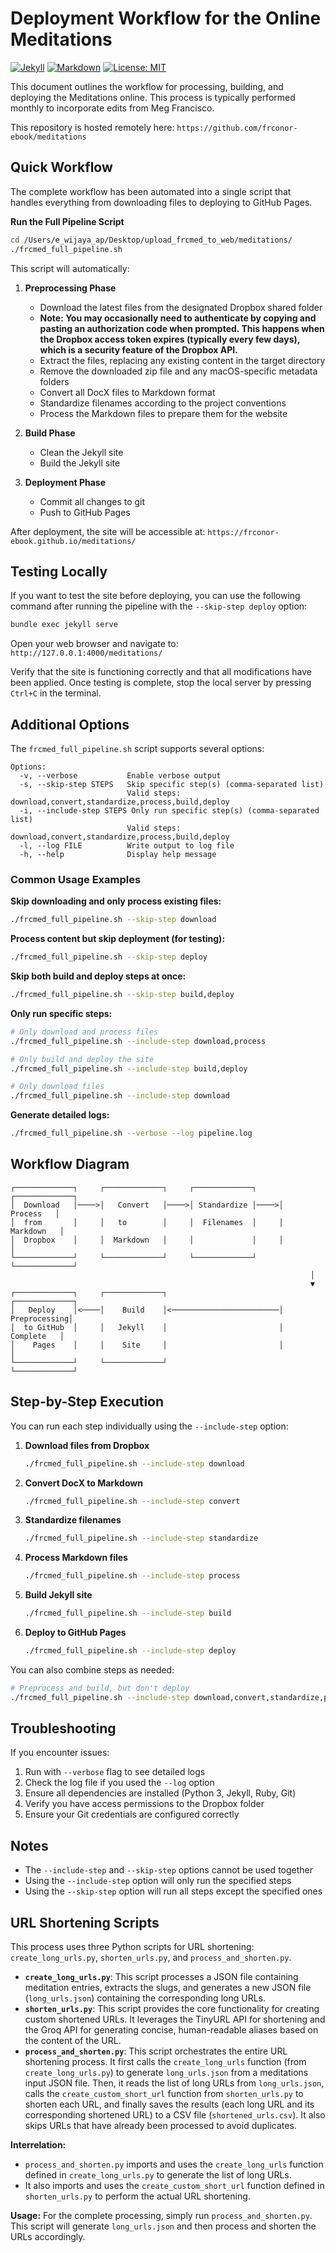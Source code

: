 # Deployment Workflow for the Online Meditations
[![Jekyll](https://img.shields.io/badge/built%20with-Jekyll-red.svg)](https://jekyllrb.com/)
[![Markdown](https://img.shields.io/badge/markdown-%23000000.svg?logo=markdown)](https://www.markdownguide.org/)
[![License: MIT](https://img.shields.io/badge/License-MIT-yellow.svg)](https://opensource.org/licenses/MIT)

This document outlines the workflow for processing, building, and deploying the Meditations online. This process is typically performed monthly to incorporate edits from Meg Francisco.

This repository is hosted remotely here: `https://github.com/frconor-ebook/meditations`




## Quick Workflow

The complete workflow has been automated into a single script that handles everything from downloading files to deploying to GitHub Pages.

**Run the Full Pipeline Script**

```bash
cd /Users/e_wijaya_ap/Desktop/upload_frcmed_to_web/meditations/
./frcmed_full_pipeline.sh
```

This script will automatically:

1. **Preprocessing Phase**
   - Download the latest files from the designated Dropbox shared folder
   - **Note: You may occasionally need to authenticate by copying and pasting an authorization code when prompted. This happens when the Dropbox access token expires (typically every few days), which is a security feature of the Dropbox API.**
   - Extract the files, replacing any existing content in the target directory
   - Remove the downloaded zip file and any macOS-specific metadata folders
   - Convert all DocX files to Markdown format
   - Standardize filenames according to the project conventions
   - Process the Markdown files to prepare them for the website

2. **Build Phase**
   - Clean the Jekyll site
   - Build the Jekyll site

3. **Deployment Phase**
   - Commit all changes to git
   - Push to GitHub Pages

After deployment, the site will be accessible at: `https://frconor-ebook.github.io/meditations/`

## Testing Locally

If you want to test the site before deploying, you can use the following command after running the pipeline with the `--skip-step deploy` option:

```bash
bundle exec jekyll serve
```

Open your web browser and navigate to: `http://127.0.0.1:4000/meditations/`

Verify that the site is functioning correctly and that all modifications have been applied. Once testing is complete, stop the local server by pressing `Ctrl+C` in the terminal.

## Additional Options

The `frcmed_full_pipeline.sh` script supports several options:

```
Options:
  -v, --verbose           Enable verbose output
  -s, --skip-step STEPS   Skip specific step(s) (comma-separated list)
                          Valid steps: download,convert,standardize,process,build,deploy
  -i, --include-step STEPS Only run specific step(s) (comma-separated list)
                          Valid steps: download,convert,standardize,process,build,deploy
  -l, --log FILE          Write output to log file
  -h, --help              Display help message
```

### Common Usage Examples

**Skip downloading and only process existing files:**
```bash
./frcmed_full_pipeline.sh --skip-step download
```

**Process content but skip deployment (for testing):**
```bash
./frcmed_full_pipeline.sh --skip-step deploy
```

**Skip both build and deploy steps at once:**
```bash
./frcmed_full_pipeline.sh --skip-step build,deploy
```

**Only run specific steps:**
```bash
# Only download and process files
./frcmed_full_pipeline.sh --include-step download,process

# Only build and deploy the site
./frcmed_full_pipeline.sh --include-step build,deploy

# Only download files
./frcmed_full_pipeline.sh --include-step download
```

**Generate detailed logs:**
```bash
./frcmed_full_pipeline.sh --verbose --log pipeline.log
```

## Workflow Diagram

```
┌─────────────┐     ┌─────────────┐     ┌─────────────┐     ┌─────────────┐
│  Download   │────>│   Convert   │────>│ Standardize │────>│   Process   │
│  from       │     │   to        │     │  Filenames  │     │  Markdown   │
│  Dropbox    │     │  Markdown   │     │             │     │             │
└─────────────┘     └─────────────┘     └─────────────┘     └─────────────┘
                                                                   │
                                                                   ▼
┌─────────────┐     ┌─────────────┐                         ┌─────────────┐
│   Deploy    │<────│    Build    │<────────────────────────│ Preprocessing│
│  to GitHub  │     │   Jekyll    │                         │  Complete   │
│    Pages    │     │    Site     │                         │             │
└─────────────┘     └─────────────┘                         └─────────────┘
```

## Step-by-Step Execution

You can run each step individually using the `--include-step` option:

1. **Download files from Dropbox**
   ```bash
   ./frcmed_full_pipeline.sh --include-step download
   ```

2. **Convert DocX to Markdown**
   ```bash
   ./frcmed_full_pipeline.sh --include-step convert
   ```

3. **Standardize filenames**
   ```bash
   ./frcmed_full_pipeline.sh --include-step standardize
   ```

4. **Process Markdown files**
   ```bash
   ./frcmed_full_pipeline.sh --include-step process
   ```

5. **Build Jekyll site**
   ```bash
   ./frcmed_full_pipeline.sh --include-step build
   ```

6. **Deploy to GitHub Pages**
   ```bash
   ./frcmed_full_pipeline.sh --include-step deploy
   ```

You can also combine steps as needed:
```bash
# Preprocess and build, but don't deploy
./frcmed_full_pipeline.sh --include-step download,convert,standardize,process,build
```

## Troubleshooting

If you encounter issues:

1. Run with `--verbose` flag to see detailed logs
2. Check the log file if you used the `--log` option
3. Ensure all dependencies are installed (Python 3, Jekyll, Ruby, Git)
4. Verify you have access permissions to the Dropbox folder
5. Ensure your Git credentials are configured correctly

## Notes

- The `--include-step` and `--skip-step` options cannot be used together
- Using the `--include-step` option will only run the specified steps
- Using the `--skip-step` option will run all steps except the specified ones


## URL Shortening Scripts

This process uses three Python scripts for URL shortening: `create_long_urls.py`, `shorten_urls.py`, and `process_and_shorten.py`.

* **`create_long_urls.py`**: This script processes a JSON file containing meditation entries, extracts the slugs, and generates a new JSON file (`long_urls.json`) containing the corresponding long URLs.
* **`shorten_urls.py`**: This script provides the core functionality for creating custom shortened URLs. It leverages the TinyURL API for shortening and the Groq API for generating concise, human-readable aliases based on the content of the URL.
* **`process_and_shorten.py`**: This script orchestrates the entire URL shortening process. It first calls the `create_long_urls` function (from `create_long_urls.py`) to generate `long_urls.json` from a meditations input JSON file. Then, it reads the list of long URLs from `long_urls.json`, calls the `create_custom_short_url` function from `shorten_urls.py` to shorten each URL, and finally saves the results (each long URL and its corresponding shortened URL) to a CSV file (`shortened_urls.csv`). It also skips URLs that have already been processed to avoid duplicates.

**Interrelation:**
- `process_and_shorten.py` imports and uses the `create_long_urls` function defined in `create_long_urls.py` to generate the list of long URLs.
- It also imports and uses the `create_custom_short_url` function defined in `shorten_urls.py` to perform the actual URL shortening.

**Usage:**
For the complete processing, simply run `process_and_shorten.py`. This script will generate `long_urls.json` and then process and shorten the URLs accordingly.



